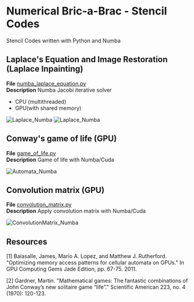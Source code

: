# Numerical Bric-a-Brac - Stencil Codes

Stencil Codes written with Python and Numba

## Laplace's Equation and Image Restoration (Laplace Inpainting)
**File** [numba_laplace_equation.py](https://github.com/vincentbonnetcg/Numerical-Bric-a-Brac/blob/master/stencil_codes/numba_laplace_equation.py)<br>
**Description** Numba Jacobi iterative solver

- CPU (multithreaded)
- GPU(with shared memory)

![Laplace_Numba](https://github.com/vincentbonnetcg/Numerical-Bric-a-Brac/blob/master/img/numba_laplace_equation.png)
![Laplace_Numba](https://github.com/vincentbonnetcg/Numerical-Bric-a-Brac/blob/master/img/numba_laplace_inpainting.png)

## Conway's game of life (GPU)
**File** [game_of_life.py](https://github.com/vincentbonnetcg/Numerical-Bric-a-Brac/blob/master/stencil_codes/game_of_life.py)<br>
**Description** Game of life with Numba/Cuda

![Automata_Numba](https://github.com/vincentbonnetcg/Numerical-Bric-a-Brac/blob/master/img/numba_cellularAutomata.gif)

## Convolution matrix (GPU)
**File** [convolution_matrix.py](https://github.com/vincentbonnetcg/Numerical-Bric-a-Brac/blob/master/stencil_codes/convolution_matrix.py)<br>
**Description** Apply convolution matrix with Numba/Cuda

![ConvolutionMatrix_Numba](https://github.com/vincentbonnetcg/Numerical-Bric-a-Brac/blob/master/img/numba_image_processing.png)

## Resources

[1] Balasalle, James, Mario A. Lopez, and Matthew J. Rutherford. "Optimizing memory access patterns for cellular automata on GPUs." In GPU Computing Gems Jade Edition, pp. 67-75. 2011.

[2] Gardner, Martin. "Mathematical games: The fantastic combinations of John Conway’s new solitaire game “life”." Scientific American 223, no. 4 (1970): 120-123.

